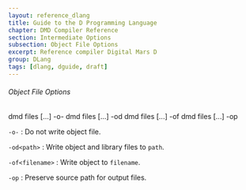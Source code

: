 ```yaml
---
layout: reference_dlang
title: Guide to the D Programming Language
chapter: DMD Compiler Reference
section: Intermediate Options
subsection: Object File Options
excerpt: Reference compiler Digital Mars D
group: DLang
tags: [dlang, dguide, draft]
---
```


###### Object File Options

<div markdown='1' class='syntax'>
    dmd files [...] -o-
    dmd files [...] -od<path>
    dmd files [...] -of<filename>
    dmd files [...] -op

`-o-`
: Do not write object file.

`-od<path>`
: Write object and library files to `path`.

`-of<filename>`
: Write object to `filename`.

`-op`
: Preserve source path for output files.
</div>
